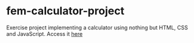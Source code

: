 # fem-calculator-project
Exercise project implementing a calculator using nothing but HTML, CSS and JavaScript. Access it [here](https://pedrozaalex.github.io/fem-calculator-project/)
